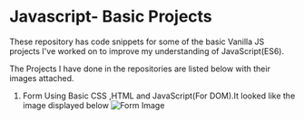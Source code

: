 # Javascript- Basic Projects

These repository has code snippets for some of the basic Vanilla JS projects I've worked on to improve my understanding of JavaScript(ES6).

The Projects I have done in the repositories are listed below with their images attached.

1.  Form Using Basic CSS ,HTML and JavaScript(For DOM).It looked like the image displayed below
    ![Form Image](https://res.cloudinary.com/arihantcloudinary416/image/upload/v1588359172/My%20Git%20iMages/FormJs_whd54r.png)
